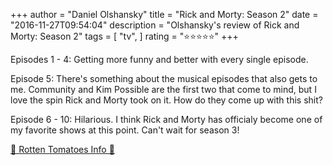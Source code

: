 +++
author = "Daniel Olshansky"
title = "Rick and Morty: Season 2"
date = "2016-11-27T09:54:04"
description = "Olshansky's review of Rick and Morty: Season 2"
tags = [
    "tv",
]
rating = "⭐⭐⭐⭐⭐"
+++

Episodes 1 - 4: Getting more funny and better with every single episode.

Episode 5: There's something about the musical episodes that also gets to me. Community and Kim Possible are the first two that come to mind, but I love the spin Rick and Morty took on it. How do they come up with this shit?

Episode 6 - 10: Hilarious. I think Rick and Morty has officialy become one of my favorite shows at this point. Can't wait for season 3!

[🍅 Rotten Tomatoes Info 🍅](https://www.rottentomatoes.com//tv/rick_and_morty/s02)